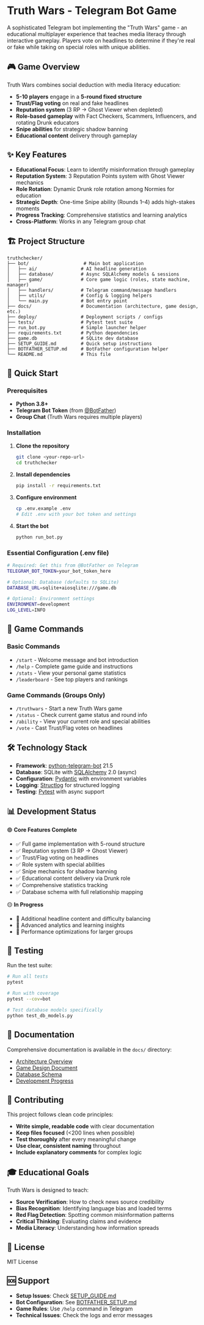 # Truth Wars - Telegram Bot Game

A sophisticated Telegram bot implementing the "Truth Wars" game - an educational multiplayer experience that teaches media literacy through interactive gameplay. Players vote on headlines to determine if they're real or fake while taking on special roles with unique abilities.

## 🎮 Game Overview

Truth Wars combines social deduction with media literacy education:
- **5-10 players** engage in a **5-round fixed structure**
- **Trust/Flag voting** on real and fake headlines
- **Reputation system** (3 RP → Ghost Viewer when depleted)
- **Role-based gameplay** with Fact Checkers, Scammers, Influencers, and rotating Drunk educators
- **Snipe abilities** for strategic shadow banning
- **Educational content** delivery through gameplay

## ✨ Key Features

- **Educational Focus**: Learn to identify misinformation through gameplay
- **Reputation System**: 3 Reputation Points system with Ghost Viewer mechanics
- **Role Rotation**: Dynamic Drunk role rotation among Normies for education
- **Strategic Depth**: One-time Snipe ability (Rounds 1–4) adds high-stakes moments
- **Progress Tracking**: Comprehensive statistics and learning analytics
- **Cross-Platform**: Works in any Telegram group chat

## 🏗️ Project Structure

```
truthchecker/
├── bot/                    # Main bot application
│   ├── ai/                # AI headline generation
│   ├── database/          # Async SQLAlchemy models & sessions
│   ├── game/              # Core game logic (roles, state machine, manager)
│   ├── handlers/          # Telegram command/message handlers
│   ├── utils/             # Config & logging helpers
│   └── main.py            # Bot entry point
├── docs/                  # Documentation (architecture, game design, etc.)
├── deploy/                # Deployment scripts / configs
├── tests/                 # Pytest test suite
├── run_bot.py             # Simple launcher helper
├── requirements.txt       # Python dependencies
├── game.db                # SQLite dev database
├── SETUP_GUIDE.md         # Quick setup instructions
├── BOTFATHER_SETUP.md     # BotFather configuration helper
└── README.md              # This file
```

## 🚀 Quick Start

### Prerequisites

- **Python 3.8+**
- **Telegram Bot Token** (from [@BotFather](https://t.me/BotFather))
- **Group Chat** (Truth Wars requires multiple players)

### Installation

1. **Clone the repository**
   ```bash
   git clone <your-repo-url>
   cd truthchecker
   ```

2. **Install dependencies**
   ```bash
   pip install -r requirements.txt
   ```

3. **Configure environment**
   ```bash
   cp .env.example .env
   # Edit .env with your bot token and settings
   ```

4. **Start the bot**
   ```bash
   python run_bot.py
   ```

### Essential Configuration (.env file)

```bash
# Required: Get this from @BotFather on Telegram
TELEGRAM_BOT_TOKEN=your_bot_token_here

# Optional: Database (defaults to SQLite)
DATABASE_URL=sqlite+aiosqlite:///game.db

# Optional: Environment settings
ENVIRONMENT=development
LOG_LEVEL=INFO
```

## 🎯 Game Commands

### Basic Commands
- `/start` - Welcome message and bot introduction
- `/help` - Complete game guide and instructions
- `/stats` - View your personal game statistics
- `/leaderboard` - See top players and rankings

### Game Commands (Groups Only)
- `/truthwars` - Start a new Truth Wars game
- `/status` - Check current game status and round info
- `/ability` - View your current role and special abilities
- `/vote` - Cast Trust/Flag votes on headlines

## 🛠️ Technology Stack

- **Framework**: [python-telegram-bot](https://github.com/python-telegram-bot/python-telegram-bot) 21.5
- **Database**: SQLite with [SQLAlchemy](https://sqlalchemy.org/) 2.0 (async)
- **Configuration**: [Pydantic](https://pydantic.dev/) with environment variables
- **Logging**: [Structlog](https://structlog.org/) for structured logging
- **Testing**: [Pytest](https://pytest.org/) with async support

## 📊 Development Status

🟢 **Core Features Complete**
- ✅ Full game implementation with 5-round structure
- ✅ Reputation system (3 RP → Ghost Viewer)
- ✅ Trust/Flag voting on headlines
- ✅ Role system with special abilities
- ✅ Snipe mechanics for shadow banning
- ✅ Educational content delivery via Drunk role
- ✅ Comprehensive statistics tracking
- ✅ Database schema with full relationship mapping

🟡 **In Progress**
- 🔄 Additional headline content and difficulty balancing
- 🔄 Advanced analytics and learning insights
- 🔄 Performance optimizations for larger groups

## 🧪 Testing

Run the test suite:
```bash
# Run all tests
pytest

# Run with coverage
pytest --cov=bot

# Test database models specifically
python test_db_models.py
```

## 📖 Documentation

Comprehensive documentation is available in the `docs/` directory:
- [Architecture Overview](docs/ARCHITECTURE.md)
- [Game Design Document](docs/TRUTH_WARS_REFINED_GAME_DESIGN.md)
- [Database Schema](docs/DATABASE_SCHEMA_REFINED.md)
- [Development Progress](docs/DEVELOPMENT_PROGRESS.md)

## 🤝 Contributing

This project follows clean code principles:
- **Write simple, readable code** with clear documentation
- **Keep files focused** (<200 lines when possible)
- **Test thoroughly** after every meaningful change
- **Use clear, consistent naming** throughout
- **Include explanatory comments** for complex logic

## 🎓 Educational Goals

Truth Wars is designed to teach:
- **Source Verification**: How to check news source credibility
- **Bias Recognition**: Identifying language bias and loaded terms
- **Red Flag Detection**: Spotting common misinformation patterns
- **Critical Thinking**: Evaluating claims and evidence
- **Media Literacy**: Understanding how information spreads

## 📝 License

MIT License

## 🆘 Support

- **Setup Issues**: Check [SETUP_GUIDE.md](SETUP_GUIDE.md)
- **Bot Configuration**: See [BOTFATHER_SETUP.md](BOTFATHER_SETUP.md)
- **Game Rules**: Use `/help` command in Telegram
- **Technical Issues**: Check the logs and error messages
